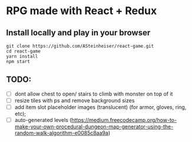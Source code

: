 # RPG made with React + Redux

## Install locally and play in your browser
```
git clone https://github.com/ASteinheiser/react-game.git
cd react-game
yarn install
npm start
```

## TODO:
- [ ] dont allow chest to open/ stairs to climb with monster on top of it
- [ ] resize tiles with ps and remove background sizes
- [ ] add item slot placeholder images (translucent) (for armor, gloves, ring, etc);
- [ ] auto-generated levels (https://medium.freecodecamp.org/how-to-make-your-own-procedural-dungeon-map-generator-using-the-random-walk-algorithm-e0085c8aa9a)
